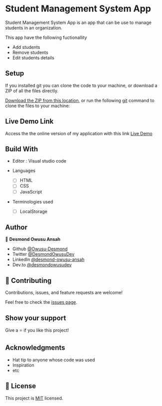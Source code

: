 # Student Management System App

Student Management System App is an app that can be use to manage students in an organization.

This app have the following fuctionallity

- Add students
- Remove students
- Edit students details

## Setup

If you installed git you can clone the code to your machine, or download a ZIP of all the files directly.

[Download the ZIP from this location](https://github.com/Owusu-Desmond/StudentManagementSystem/archive/refs/heads/main.zip), or run the following [git](https://git-scm.com/downloads) command to clone the files to your machine:

## Live Demo Link

Access the the online version of my application with this link
[Live Demo](https://owusu-desmond.github.io/StudentManagementSystem/)

## Build With

- Editor : Visual studio code

- Languages

  - [ ] HTML
  - [ ] CSS
  - [ ] JavaScript

- Terminologies used
  - [ ] LocalStorage

## Author

👤 **Desmond Owusu Ansah**

- Github [@Owusu-Desmond](https://github.com/Owusu-Desmond)
- Twitter [@DesmondOwusuDev](https://twitter.com/DesmondOwusuDev)
- LinkedIn [@desmond-owusu-ansah](https://www.linkedin.com/in/desmond-owusu-ansah-09274a223/)
- Dev.to [@desmondowusudev](https://dev.to/desmondowusudev)

## 🤝 Contributing

Contributions, issues, and feature requests are welcome!

Feel free to check the [issues page](https://github.com/Owusu-Desmond/StudentManagementSystem/issues).

## Show your support

Give a ⭐️ if you like this project!

## Acknowledgments

- Hat tip to anyone whose code was used
- Inspiration
- etc

## 📝 License

This project is [MIT](./LICENSE) licensed.
